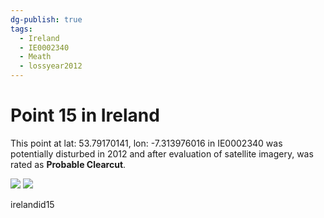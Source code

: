 ```yaml
---
dg-publish: true
tags:
  - Ireland
  - IE0002340
  - Meath
  - lossyear2012
---
```


# Point 15 in Ireland

This point at lat: 53.79170141, lon: -7.313976016 in IE0002340 was potentially disturbed in 2012 and after evaluation of satellite imagery, was rated as **Probable Clearcut**.

<div class='juxtapose' data-showcredits='false'>
<img src='https://baserow-backend-production20240528124524339000000001.s3.amazonaws.com/user_files/DFdDri8DpwGmLkiPqUiHT3WMaR0rTLD3_243ca046aa1cb008b751ff0d4ff999137d5f4851ff6a05f295ec0f8d07a06f1b.png' data-label='June 2008' />
<img src='https://baserow-backend-production20240528124524339000000001.s3.amazonaws.com/user_files/TUXoALbYlZV5RtoDubvBL2aA3FdUOgII_e14515314fc9bc4f6848a964659820d206aa4f9dfcddf8bc79f6c521d7e19ff6.png' data-label='June 2014' />
</div>

irelandid15